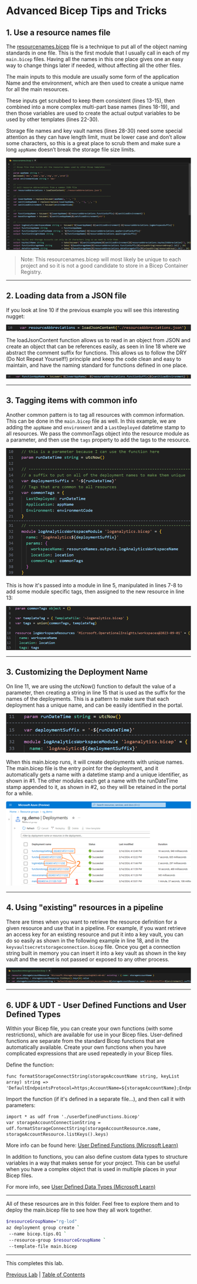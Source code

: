 # Advanced Bicep Tips and Tricks

## 1. Use a resource names file

The [resourcenames.bicep](resourcenames.bicep) file is a technique to put all of the object naming standards in one file. This is the first module that I usually call in each of my `main.bicep` files. Having all the names in this one place gives one an easy way to change things later if needed, without affecting all the other files.

The main inputs to this module are usually some form of the application Name and the environment, which are then used to create a unique name for all the main resources.

These inputs get scrubbed to keep them consistent (lines 13-15), then combined into a more complex multi-part base names (lines 18-19), and then those variables are used to create the actual output variables to be used by other templates (lines 22-30).

Storage file names and key vault names (lines 28-30) need some special attention as they can have length limit, must be lower case and don’t allow some characters, so this is a great place to scrub them and make sure a long `appName` doesn’t break the storage file size limits.

![Resource Names 1](img/ResourceNames_01.png)

> Note: This resourcenames.bicep will most likely be unique to each project and so it is not a good candidate to store in a Bicep Container Registry.

---

## 2. Loading data from a JSON file

If you look at line 10 if the previous example you will see this interesting nugget:

![Resource Names 2](img/ResourceNames_02.png)

The loadJsonContent function allows us to read in an object from JSON and create an object that can be references easily, as seen in line 18 where we abstract the comment suffix for functions.  This allows us to follow the DRY (Do Not Repeat Yourself!) principle and keep the code clean and easy to maintain, and have the naming standard for functions defined in one place.

![Resource Names 3](img/ResourceNames_03.png)

---

## 3. Tagging items with common info

Another common pattern is to tag all resources with common information.  This can be done in the `main.bicep` file as well.  In this example, we are adding the `appName` and `environment` and a `LastDeployed` datetime stamp to all resources.  We pass the commonTags object into the resource module as a parameter, and then use the `tags` property to add the tags to the resource.

![Main Bicep 1](img/MainBicep_01.png)

This is how it's passed into a module in line 5, manipulated in lines 7-8 to add some module specific tags, then assigned to the new resource in line 13:

![Log Analytics 1](img/LogAnalytics_01.png)

---

## 3. Customizing the Deployment Name

On line 11, we are using the utcNow() function to default the value of a parameter, then creating a string in line 15 that is used as the suffix for the names of the deployments.  This is a pattern to make sure that each deployment has a unique name, and can be easily identified in the portal.

![Main Bicep 2](img/MainBicep_02.png)

When this main.bicep runs, it will create deployments with unique names. The main.bicep file is the entry point for the deployment, and it automatically gets a name with a datetime stamp and a unique identifier, as shown in #1.  The other modules each get a name with the runDateTime stamp appended to it, as shown in #2, so they will be retained in the portal for a while.

![Main Bicep 3](img/MainBicep_03.png)

---

## 4. Using "existing" resources in a pipeline

There are times when you want to retrieve the resource definition for a given resource and use that in a pipeline. For example, if you want retrieve an access key for an existing resource and put it into a key vault, you can do so easily as shown in the following example in line 18, and in the `keyvaultsecretstorageconnection.bicep` file.  Once you get a connection string built in memory you can insert it into a key vault as shown in the key vault and the secret is not passed or exposed to any other process.

![Main Bicep 3](img/Existing_Resources_01.png)

---

## 6. UDF & UDT - User Defined Functions and User Defined Types

Within your Bicep file, you can create your own functions (with some restrictions), which are available for use in your Bicep files. User-defined functions are separate from the standard Bicep functions that are automatically available. Create your own functions when you have complicated expressions that are used repeatedly in your Bicep files.

Define the function:

``` bicep
func formatStorageConnectString(storageAccountName string, keyList array) string => 'DefaultEndpointsProtocol=https;AccountName=${storageAccountName};EndpointSuffix=${environment().suffixes.storage};AccountKey=${keyList[0].value}'

```

Import the function (if it's defined in a separate file...), and then call it with parameters:

``` bicep
import * as udf from './userDefinedFunctions.bicep'
var storageAccountConnectionString = udf.formatStorageConnectString(storageAccountResource.name, storageAccountResource.listKeys().keys)

```

More info can be found here:
[User Defined Functions (Microsoft Learn)](https://learn.microsoft.com/en-us/azure/azure-resource-manager/bicep/user-defined-functions)

In addition to functions, you can also define custom data types to structure variables in a way that makes sense for your project. This can be useful when you have a complex object that is used in multiple places in your Bicep files.

For more info, see [User Defined Data Types (Microsoft Learn)](https://learn.microsoft.com/en-us/azure/azure-resource-manager/bicep/user-defined-data-types)

---

All of these resources are in this folder.  Feel free to explore them and to deploy the main.bicep file to see how they all work together.

``` bash
$resourceGroupName="rg-lod"
az deployment group create `
 --name bicep.tips.01 `
 --resource-group $resourceGroupName `
 --template-file main.bicep

```

---

<!-- ------------------------------------------------------------------------------------------ -->
This completes this lab.

[Previous Lab](../08_Deploy_Targets/readme.md) | [Table of Contents](./readme.md)
